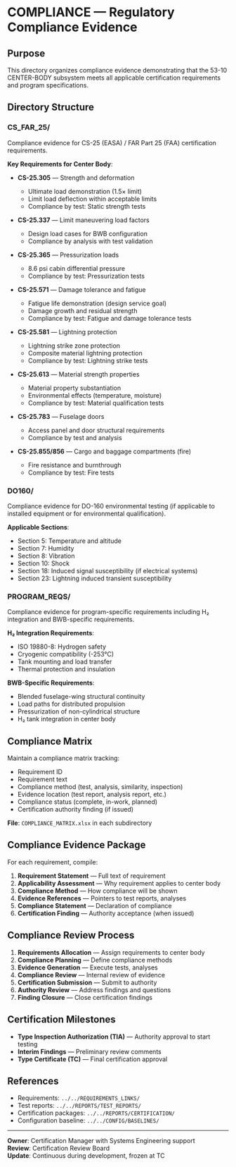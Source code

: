 # COMPLIANCE — Regulatory Compliance Evidence

## Purpose

This directory organizes compliance evidence demonstrating that the 53-10 CENTER-BODY subsystem meets all applicable certification requirements and program specifications.

## Directory Structure

### CS_FAR_25/
Compliance evidence for CS-25 (EASA) / FAR Part 25 (FAA) certification requirements.

**Key Requirements for Center Body**:

- **CS-25.305** — Strength and deformation
  - Ultimate load demonstration (1.5× limit)
  - Limit load deflection within acceptable limits
  - Compliance by test: Static strength tests

- **CS-25.337** — Limit maneuvering load factors
  - Design load cases for BWB configuration
  - Compliance by analysis with test validation

- **CS-25.365** — Pressurization loads
  - 8.6 psi cabin differential pressure
  - Compliance by test: Pressurization tests

- **CS-25.571** — Damage tolerance and fatigue
  - Fatigue life demonstration (design service goal)
  - Damage growth and residual strength
  - Compliance by test: Fatigue and damage tolerance tests

- **CS-25.581** — Lightning protection
  - Lightning strike zone protection
  - Composite material lightning protection
  - Compliance by test: Lightning strike tests

- **CS-25.613** — Material strength properties
  - Material property substantiation
  - Environmental effects (temperature, moisture)
  - Compliance by test: Material qualification tests

- **CS-25.783** — Fuselage doors
  - Access panel and door structural requirements
  - Compliance by test and analysis

- **CS-25.855/856** — Cargo and baggage compartments (fire)
  - Fire resistance and burnthrough
  - Compliance by test: Fire tests

### DO160/
Compliance evidence for DO-160 environmental testing (if applicable to installed equipment or for environmental qualification).

**Applicable Sections**:
- Section 5: Temperature and altitude
- Section 7: Humidity
- Section 8: Vibration
- Section 10: Shock
- Section 18: Induced signal susceptibility (if electrical systems)
- Section 23: Lightning induced transient susceptibility

### PROGRAM_REQS/
Compliance evidence for program-specific requirements including H₂ integration and BWB-specific requirements.

**H₂ Integration Requirements**:
- ISO 19880-8: Hydrogen safety
- Cryogenic compatibility (-253°C)
- Tank mounting and load transfer
- Thermal protection and insulation

**BWB-Specific Requirements**:
- Blended fuselage-wing structural continuity
- Load paths for distributed propulsion
- Pressurization of non-cylindrical structure
- H₂ tank integration in center body

## Compliance Matrix

Maintain a compliance matrix tracking:
- Requirement ID
- Requirement text
- Compliance method (test, analysis, similarity, inspection)
- Evidence location (test report, analysis report, etc.)
- Compliance status (complete, in-work, planned)
- Certification authority finding (if issued)

**File**: `COMPLIANCE_MATRIX.xlsx` in each subdirectory

## Compliance Evidence Package

For each requirement, compile:

1. **Requirement Statement** — Full text of requirement
2. **Applicability Assessment** — Why requirement applies to center body
3. **Compliance Method** — How compliance will be shown
4. **Evidence References** — Pointers to test reports, analyses
5. **Compliance Statement** — Declaration of compliance
6. **Certification Finding** — Authority acceptance (when issued)

## Compliance Review Process

1. **Requirements Allocation** — Assign requirements to center body
2. **Compliance Planning** — Define compliance methods
3. **Evidence Generation** — Execute tests, analyses
4. **Compliance Review** — Internal review of evidence
5. **Certification Submission** — Submit to authority
6. **Authority Review** — Address findings and questions
7. **Finding Closure** — Close certification findings

## Certification Milestones

- **Type Inspection Authorization (TIA)** — Authority approval to start testing
- **Interim Findings** — Preliminary review comments
- **Type Certificate (TC)** — Final certification approval

## References

- Requirements: `../../REQUIREMENTS_LINKS/`
- Test reports: `../../REPORTS/TEST_REPORTS/`
- Certification packages: `../../REPORTS/CERTIFICATION/`
- Configuration baseline: `../../CONFIG/BASELINES/`

---

**Owner**: Certification Manager with Systems Engineering support  
**Review**: Certification Review Board  
**Update**: Continuous during development, frozen at TC
